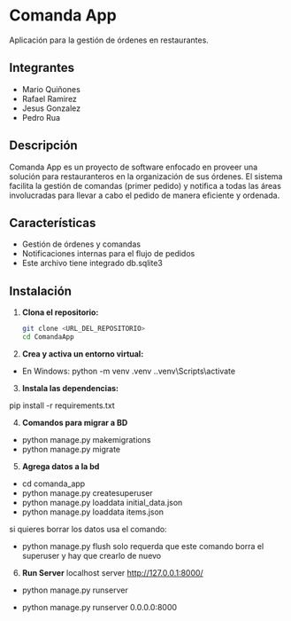 # Comanda App

Aplicación para la gestión de órdenes en restaurantes.

## Integrantes

- Mario Quiñones
- Rafael Ramirez
- Jesus Gonzalez
- Pedro Rua

## Descripción

Comanda App es un proyecto de software enfocado en proveer una solución para restauranteros en la organización de sus órdenes. El sistema facilita la gestión de comandas (primer pedido) y notifica a todas las áreas involucradas para llevar a cabo el pedido de manera eficiente y ordenada.

## Características

- Gestión de órdenes y comandas
- Notificaciones internas para el flujo de pedidos
- Este archivo tiene integrado db.sqlite3 


## Instalación

1. **Clona el repositorio:**
   ```sh
   git clone <URL_DEL_REPOSITORIO>
   cd ComandaApp

2. **Crea y activa un entorno virtual:**

- En Windows:
python -m venv .venv
.\.venv\Scripts\activate

3. **Instala las dependencias:**

pip install -r requirements.txt

4. **Comandos para migrar a BD**
- python manage.py makemigrations
- python manage.py migrate

5. **Agrega datos a la bd**
- cd comanda_app
- python manage.py createsuperuser
- python manage.py loaddata initial_data.json
- python manage.py loaddata items.json

si quieres borrar los datos usa el comando:
- python manage.py flush
solo requerda que este comando borra el superuser y hay que crearlo de nuevo

6. **Run Server**
localhost server http://127.0.0.1:8000/
- python manage.py runserver

- python manage.py runserver 0.0.0.0:8000

